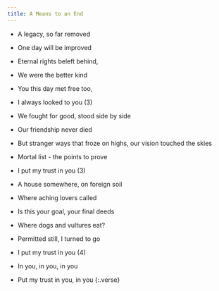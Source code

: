 ```yaml
---
title: A Means to an End
---
```

- A legacy, so far removed
- One day will be improved
- Eternal rights beleft behind,
- We were the better kind
- You this day met free too,
- I always looked to you (3)

- We fought for good,
stood side by side
- Our friendship never died
- But stranger ways that froze on highs,
our vision touched the skies
- Mortal list - the points to prove
- I put my trust in you (3)

- A house somewhere, on foreign soil
- Where aching lovers called
- Is this your goal, your final deeds
- Where dogs and vultures eat?
- Permitted still, I turned to go
- I put my trust in you (4)
- In you, in you, in you
- Put my trust in you, in you
{:.verse}

